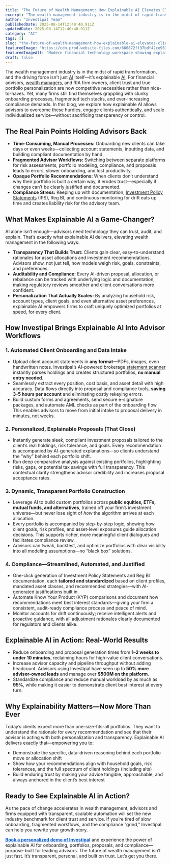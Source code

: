 ```yaml
---
title: "The Future of Wealth Management: How Explainable AI Elevates Client Trust and Personalization"
excerpt: "The wealth management industry is in the midst of rapid transformation, and the driving force isn’t just AI itself-it’s explainable AI ."
author: "Investipal Team"
publishedDate: 2025-08-14T12:40:40.911Z
updatedDate: 2025-08-14T12:40:40.911Z
category: "AI"
tags: []
slug: "the-future-of-wealth-management-how-explainable-ai-elevates-client-trust-and-personalization"
featuredImage: "https://cdn.prod.website-files.com/666872ff37bdf42ce9637d77/689c31560b54b8ae6b4df67b_pexels-photo-8386440.jpeg"
featuredImageAlt: "Modern financial technology workspace showing explainable AI elevating client trust and personalization"
draft: false
---
```

<p>The wealth management industry is in the midst of rapid transformation, and the driving force isn’t just <a href="/blog/tag/ai">AI</a> itself—it’s explainable <a href="/blog/tag/ai">AI</a>. For financial advisors, <a href="/segments/wealth-managers">wealth managers</a>, and RIA firm owners, client trust and true portfolio personalization are now competitive necessities rather than nice-to-haves. Yet, many firms still find themselves grappling with clunky onboarding processes, fragmented tech stacks, and ever-increasing compliance demands. In this blog, we explore how explainable AI allows advisors to overcome these hurdles, engage clients authentically, and scale individualized service—without sacrificing transparency or control.</p>

<h2>The Real Pain Points Holding Advisors Back</h2>
<ul><li><strong>Time-Consuming, Manual Processes:</strong> Onboarding new clients can take days or even weeks—collecting account statements, inputting data, and building compliant documentation by hand.</li><li><strong>Fragmented Advisor Workflows:</strong> Switching between separate platforms for risk assessments, portfolio modeling, compliance, and proposals leads to errors, slower onboarding, and lost productivity.</li><li><strong>Opaque Portfolio Recommendations:</strong> When clients don’t understand why their portfolio is built a certain way, it erodes trust—especially if changes can’t be clearly justified and documented.</li><li><strong>Compliance Stress:</strong> Keeping up with documentation, <a href="/features/investment-policy-statements">Investment Policy Statements</a> (IPS), Reg BI, and continuous monitoring for drift eats up time and creates liability risk for the advisory team.</li></ul>

<h2>What Makes Explainable AI a Game-Changer?</h2>
<p>AI alone isn’t enough—advisors need technology they can trust, audit, and explain. That’s exactly what explainable AI delivers, elevating wealth management in the following ways:</p>
<ul><li><strong>Transparency That Builds Trust:</strong> Clients gain clear, easy-to-understand rationales for asset allocations and investment recommendations. Advisors show, not just tell, how models weigh risk, goals, constraints, and preferences.</li><li><strong>Auditability and Compliance:</strong> Every AI-driven proposal, allocation, or rebalance can be tracked with underlying logic and documentation, making regulatory reviews smoother and client conversations more confident.</li><li><strong>Personalization That Actually Scales:</strong> By analyzing household risk, account types, client goals, and even alternative asset preferences, explainable AI empowers firms to craft uniquely optimized portfolios at speed, for every client.</li></ul>

<h2>How Investipal Brings Explainable AI Into Advisor Workflows</h2>

<h3>1. Automated Client Onboarding and Data Intake</h3>
<ul><li>Upload client account statements in <strong>any format</strong>—PDFs, images, even handwritten notes. Investipal’s AI-powered brokerage <a href="/features/automated-statement-scanner">statement scanner</a> instantly parses holdings and creates structured portfolios, <strong>no manual entry needed</strong>.</li><li>Seamlessly extract every position, cost basis, and asset detail with high accuracy. Data flows directly into proposal and compliance tools, <strong>saving 3–5 hours per account</strong> and eliminating costly rekeying errors.</li><li>Build custom forms and agreements, send secure e-signature packages, and automate AML checks as part of the onboarding flow. This enables advisors to move from initial intake to proposal delivery in minutes, not weeks.</li></ul>

<h3>2. Personalized, Explainable Proposals (That Close)</h3>
<ul><li>Instantly generate sleek, compliant investment proposals tailored to the client’s real holdings, risk tolerance, and goals. Every recommendation is accompanied by AI-generated explanations—so clients understand the “why” behind each portfolio shift.</li><li>Run deep comparative analysis against existing portfolios, highlighting risks, gaps, or potential tax savings with full transparency. This contextual clarity strengthens advisor credibility and increases proposal acceptance rates.</li></ul>

<h3>3. Dynamic, Transparent Portfolio Construction</h3>
<ul><li>Leverage AI to build custom portfolios across <strong>public equities, ETFs, mutual funds, and alternatives</strong>, trained off your firm’s investment universe—but never lose sight of <em>how</em> the algorithm arrives at each allocation.</li><li>Every portfolio is accompanied by step-by-step logic, showing how client goals, risk profiles, and asset-level exposures guide allocation decisions. This supports richer, more meaningful client dialogues and facilitates compliance review.</li><li>Advisors can tweak, backtest, and optimize portfolios with clear visibility into all modeling assumptions—no “black box” solutions.</li></ul>

<h3>4. Compliance—Streamlined, Automated, and Justified</h3>
<ul><li>One-click generation of Investment Policy Statements and Reg BI documentation, each <strong>tailored and standardized</strong> based on client profiles, mandated asset classes, and recommended strategies—with AI-generated justifications built in.</li><li>Automate Know Your Product (KYP) comparisons and document how recommendations meet best interest standards—giving your firm a consistent, audit-ready compliance process and peace of mind.</li><li>Monitor accounts for drift continuously; receive intelligent alerts and proactive guidance, with all adjustment rationales clearly documented for regulators and clients alike.</li></ul>

<h2>Explainable AI in Action: Real-World Results</h2>
<ul><li>Reduce onboarding and proposal generation times from <strong>1–2 weeks to under 10 minutes</strong>, reclaiming hours for high-value client conversations.</li><li>Increase advisor capacity and pipeline throughput without adding headcount. Advisors using Investipal have seen up to <strong>50% more advisor-owned leads</strong> and manage over <strong>$500M on the platform</strong>.</li><li>Standardize compliance and reduce manual workload by as much as <strong>95%</strong>, while making it easier to demonstrate client best interest at every turn.</li></ul>

<h2>Why Explainability Matters—Now More Than Ever</h2>
<p>Today’s clients expect more than one-size-fits-all portfolios. They want to understand the rationale for every recommendation and see that their advisor is acting with both personalization and transparency. Explainable AI delivers exactly that—empowering you to:</p>
<ul><li>Demonstrate the specific, data-driven reasoning behind each portfolio move or allocation shift</li><li>Show how your recommendations align with household goals, risk tolerances, and the full spectrum of client holdings (including alts)</li><li>Build enduring trust by making your advice tangible, approachable, and always anchored in the client’s best interest</li></ul>

<h2>Ready to See Explainable AI in Action?</h2>
<p>As the pace of change accelerates in wealth management, advisors and firms equipped with transparent, scalable automation will set the new industry benchmark for client trust and service. If you’re tired of slow onboarding, fragmented workflows, and the compliance “grind,” Investipal can help you rewrite your growth story.</p>
<p><a href="/book-demo" style="font-weight: bold; color: #1260cc; text-decoration: underline;">Book a personalized demo of Investipal</a> and experience the power of explainable AI for onboarding, portfolios, proposals, and compliance—purpose-built for leading advisors. The future of wealth management isn’t just fast. It’s transparent, personal, and built on trust. Let’s get you there.</p>